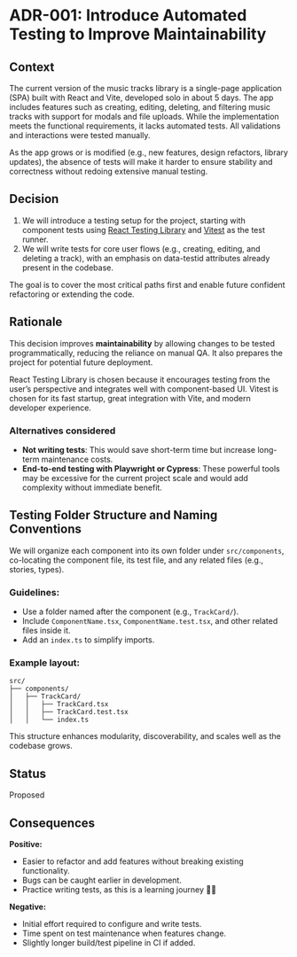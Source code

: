 # ADR-001: Introduce Automated Testing to Improve Maintainability

## Context

The current version of the music tracks library is a single-page application (SPA) built with React and Vite, developed solo in about 5 days. The app includes features such as creating, editing, deleting, and filtering music tracks with support for modals and file uploads. While the implementation meets the functional requirements, it lacks automated tests. All validations and interactions were tested manually.

As the app grows or is modified (e.g., new features, design refactors, library updates), the absence of tests will make it harder to ensure stability and correctness without redoing extensive manual testing.

## Decision

1. We will introduce a testing setup for the project, starting with component tests using [React Testing Library](https://testing-library.com/docs/react-testing-library/intro/) and [Vitest](https://vitest.dev/) as the test runner.
2. We will write tests for core user flows (e.g., creating, editing, and deleting a track), with an emphasis on data-testid attributes already present in the codebase.

The goal is to cover the most critical paths first and enable future confident refactoring or extending the code.

## Rationale

This decision improves **maintainability** by allowing changes to be tested programmatically, reducing the reliance on manual QA. It also prepares the project for potential future deployment.

React Testing Library is chosen because it encourages testing from the user’s perspective and integrates well with component-based UI. Vitest is chosen for its fast startup, great integration with Vite, and modern developer experience.

### Alternatives considered

- **Not writing tests**: This would save short-term time but increase long-term maintenance costs.
- **End-to-end testing with Playwright or Cypress**: These powerful tools may be excessive for the current project scale and would add complexity without immediate benefit.

## Testing Folder Structure and Naming Conventions

We will organize each component into its own folder under `src/components`, co-locating the component file, its test file, and any related files (e.g., stories, types).

### Guidelines:
- Use a folder named after the component (e.g., `TrackCard/`).
- Include `ComponentName.tsx`, `ComponentName.test.tsx`, and other related files inside it.
- Add an `index.ts` to simplify imports.

### Example layout:
```
src/
├── components/
│   ├── TrackCard/
│   │   ├── TrackCard.tsx
│   │   ├── TrackCard.test.tsx
│   │   └── index.ts
```

This structure enhances modularity, discoverability, and scales well as the codebase grows.

## Status

Proposed

## Consequences

**Positive:**
- Easier to refactor and add features without breaking existing functionality.
- Bugs can be caught earlier in development.
- Practice writing tests, as this is a learning journey 👩‍🎓

**Negative:**
- Initial effort required to configure and write tests.
- Time spent on test maintenance when features change.
- Slightly longer build/test pipeline in CI if added.
